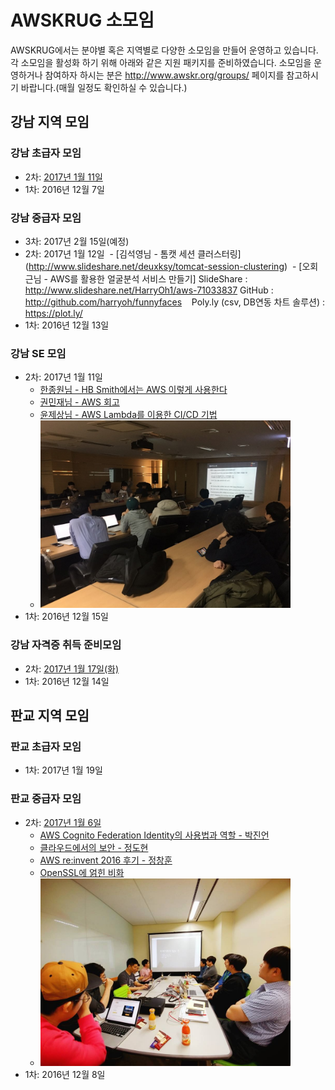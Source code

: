 # AWSKRUG 소모임 
AWSKRUG에서는 분야별 혹은 지역별로 다양한 소모임을 만들어 운영하고 있습니다. 각 소모임을 활성화 하기 위해 아래와 같은 지원 패키지를 준비하였습니다. 소모임을 운영하거나 참여하자 하시는 분은 http://www.awskr.org/groups/ 페이지를 참고하시기 바랍니다.(매월 일정도 확인하실 수 있습니다.)     

## 강남 지역 모임

### 강남 초급자 모임
- 2차: [2017년 1월 11일](https://www.meetup.com/awskrug/events/236720501/)
- 1차: 2016년 12월 7일

### 강남 중급자 모임
- 3차: 2017년 2월 15일(예정)
- 2차: 2017년 1월 12일
  - [김석영님 - 톰캣 세션 클러스터링] (http://www.slideshare.net/deuxksy/tomcat-session-clustering)
  - [오회근님 - AWS를 활용한 얼굴분석 서비스 만들기]
    SlideShare : http://www.slideshare.net/HarryOh1/aws-71033837
    GitHub : http://github.com/harryoh/funnyfaces
    Poly.ly (csv, DB연동 차트 솔루션) : https://plot.ly/
- 1차: 2016년 12월 13일 

### 강남 SE 모임
- 2차: 2017년 1월 11일
  - [한종원님 - HB Smith에서는 AWS 이렇게 사용한다](http://www.slideshare.net/addnull/hb-smith-aws)
  - [권민재님 - AWS 회고](https://speakerdeck.com/mingrammer/cobo-seobeo-gaebaljayi-aws-hoego)
  - [윤제상님 - AWS Lambda를 이용한 CI/CD 기법](http://www.slideshare.net/jesangyoon/aws-lambda-cicd)
  - <img src="images/2017-01-12-16-14-13.jpeg" width="400">
- 1차: 2016년 12월 15일

### 강남 자격증 취득 준비모임 
- 2차: [2017년 1월 17일(화)](https://www.meetup.com/awskrug/events/236721527/)
- 1차: 2016년 12월 14일

## 판교 지역 모임

### 판교 초급자 모임
- 1차: 2017년 1월 19일 

### 판교 중급자 모임
- 2차: [2017년 1월 6일](https://www.meetup.com/awskrug/events/236661048/)
  - [AWS Cognito Federation Identity의 사용법과 역할 - 박진언](https://jinunpark.github.io/awskrug_20170106_introduction_to_aws_cognito)
  - [클라우드에서의 보안 - 정도현](http://www.slideshare.net/AmazonWebServices/intro-to-aws-security-50364629)
  - [AWS re:invent 2016 후기 - 정창훈](http://www.slideshare.net/seapy/aws-reinvent-2016)
  - [OpenSSL에 얽힌 비화](https://coolspeed.wordpress.com/2015/02/16/unseeable_comrade_in_arms/)
  - <img src="images/15941350_1311558948891159_2684273664402983473_n.jpg" width="400">
- 1차: 2016년 12월 8일 
